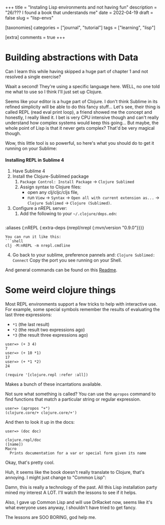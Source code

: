 +++
title = "Instaling Lisp environments and not having fun"
description = "26/??? I found a book that understands me"
date = 2022-04-19
draft = false
slug = "lisp-envs"

[taxonomies]
categories = ["journal", "tutorial"]
tags = ["learning", "lisp"]

[extra]
comments = true
+++

# Building abstractions with Data

Can I learn this while having skipped a huge part of chapter 1 and not resolved a single exercise?

Waait a second! They're using a specific language here. WELL, no one told me what to use so I think I'll just set up Clojure.

Seems like your editor is a huge part of Clojure. I don't think Sublime in its refined simplicity will be able to do this fancy stuff... Let's see, their thing is called REPL (read eval print loop), a friend showed me the concept and honestly, I really liked it. I bet is very CPU intensive though and can't really understand how complex systems would keep this going... But maybe, the whole point of Lisp is that it never gets complex? That'd be very magical though.

Wow, this little tool is so powerful, so here's what you should do to get it running on your Sublime:

#### Installing REPL in Sublime 4

1. Have Sublime 4
2. Install the Clojure-Sublimed package
    1.  `Package Control: Install Package` → `Clojure Sublimed`
    2.  Assign syntax to Clojure files:
        -   open any clj/cljc/cljs file,
        -   run `View` → `Syntax` → `Open all with current extension as...` → `Clojure Sublimed` → `Clojure (Sublimed)`.
3. Configure a nREPL server:
    1. Add the following to your `~/.clojure/deps.edn`:
    ```clojure
:aliases {:nREPL
          {:extra-deps
            {nrepl/nrepl {:mvn/version "0.9.0"}}}}
```
You can run it like this:
```shell
clj -M:nREPL -m nrepl.cmdline
```
4. Go back to your sublime, preference pannels and:
`Clojure Sublimed: Connect`
Copy the port you see running on your Shell.

And general commands can be found on this [Readme](https://github.com/tonsky/Clojure-Sublimed#how-to-use).

# Some weird clojure things

Most REPL environments support a few tricks to help with interactive use. For example, some special symbols remember the results of evaluating the last three expressions:

-   `*1` (the last result)
-   `*2` (the result two expressions ago)
-   `*3` (the result three expressions ago)

```
user=> (+ 3 4)
7
user=> (+ 10 *1)
17
user=> (+ *1 *2)
24
```

```
(require '[clojure.repl :refer :all])
```

Makes a bunch of these incantations available.

Not sure what something is called? You can use the `apropos` command to find functions that match a particular string or regular expression.

```
user=> (apropos "+")
(clojure.core/+ clojure.core/+')
```

And then to look it up in the docs:

```
user=> (doc doc)

clojure.repl/doc
([name])
Macro
  Prints documentation for a var or special form given its name
```

Okay, that's pretty cool.

Huh, it seems like the book doesn't really translate to Clojure, that's annoying. I might just change to "Common Lisp":

Damn, this is really a technology of the past. All this Lisp installation party mined my interest A LOT. I'll watch the lessons to see if it helps.

Also, I gave up Common Lisp and will use DrRacket now, seems like it's what everyone uses anyway, I shouldn't have tried to get fancy.

The lessons are SOO BORING, god help me.